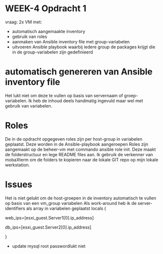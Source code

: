 #  WEEK-4 Opdracht 1
vraag: 2x VM met:
- automatisch aangemaakte inventory
- gebruik van roles
- aanmaken van Ansible inventory file met group-variabelen
- uitvoeren Ansible playbook waarbij iedere group de packages krijgt die in de group-variabelen zijn gedefinieerd

# automatisch genereren van Ansible inventory file
Het lukt niet om deze te vullen op basis van servernaam of groep-variabelen. Ik heb de inhoud deels handmatig ingevuld maar wel met gebruik van variabelen. 

# Roles
De in de opdracht opgegeven roles zijn per host-group in variabelen geplaatst. Deze worden in de Ansible-playbook aangeroepen
Roles zijn aangemaakt op de beheer-vm met commando ansible role init. Deze maakt de folderstructuur en lege README files aan. Ik gebruik de verkenner van mobaXterm om de folders te kopieren naar de lokale GIT repo op mijn lokale werkstation.



# Issues
Het is niet gelukt om de host-groepen in de inventory automatisch te vullen op basis van een vm_group variabelen
Als work-around heb ik de server-identifiers als array in variabelen geplaatst
locals {

  web_ips=[esxi_guest.Server1[0].ip_address]
  
  db_ips=[esxi_guest.Server2[0].ip_address]
  
}

- update mysql root passwordlukt niet 
